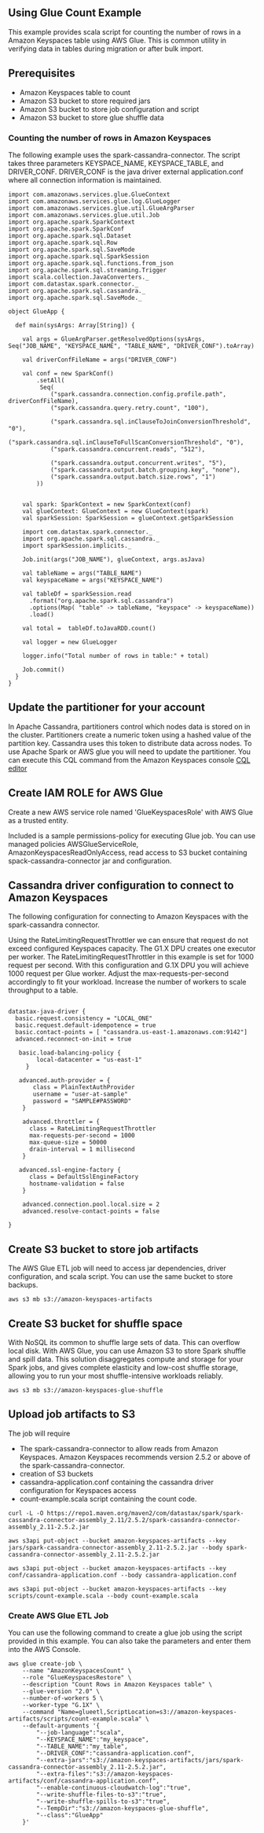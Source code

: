 ## Using Glue Count Example
This example provides scala script for counting the number of rows in a Amazon Keyspaces table using AWS Glue. This is common utility in verifying data in tables during migration or after bulk import.

## Prerequisites
* Amazon Keyspaces table to count
* Amazon S3 bucket to store required jars
* Amazon S3 bucket to store job configuration and script
* Amazon S3 bucket to store glue shuffle data

### Counting the number of rows in Amazon Keyspaces
The following example uses the spark-cassandra-connector. The script takes three parameters KEYSPACE_NAME, KEYSPACE_TABLE, and DRIVER_CONF. DRIVER_CONF is the java driver external application.conf where all connection information is maintained.  


```
import com.amazonaws.services.glue.GlueContext
import com.amazonaws.services.glue.log.GlueLogger
import com.amazonaws.services.glue.util.GlueArgParser
import com.amazonaws.services.glue.util.Job
import org.apache.spark.SparkContext
import org.apache.spark.SparkConf
import org.apache.spark.sql.Dataset
import org.apache.spark.sql.Row
import org.apache.spark.sql.SaveMode
import org.apache.spark.sql.SparkSession
import org.apache.spark.sql.functions.from_json
import org.apache.spark.sql.streaming.Trigger
import scala.collection.JavaConverters._
import com.datastax.spark.connector._
import org.apache.spark.sql.cassandra._
import org.apache.spark.sql.SaveMode._

object GlueApp {

  def main(sysArgs: Array[String]) {

    val args = GlueArgParser.getResolvedOptions(sysArgs, Seq("JOB_NAME", "KEYSPACE_NAME", "TABLE_NAME", "DRIVER_CONF").toArray)

    val driverConfFileName = args("DRIVER_CONF")

    val conf = new SparkConf()
        .setAll(
         Seq(
            ("spark.cassandra.connection.config.profile.path",  driverConfFileName),
            ("spark.cassandra.query.retry.count", "100"),

            ("spark.cassandra.sql.inClauseToJoinConversionThreshold", "0"),
            ("spark.cassandra.sql.inClauseToFullScanConversionThreshold", "0"),
            ("spark.cassandra.concurrent.reads", "512"),

            ("spark.cassandra.output.concurrent.writes", "5"),
            ("spark.cassandra.output.batch.grouping.key", "none"),
            ("spark.cassandra.output.batch.size.rows", "1")
        ))


    val spark: SparkContext = new SparkContext(conf)
    val glueContext: GlueContext = new GlueContext(spark)
    val sparkSession: SparkSession = glueContext.getSparkSession

    import com.datastax.spark.connector._
    import org.apache.spark.sql.cassandra._
    import sparkSession.implicits._

    Job.init(args("JOB_NAME"), glueContext, args.asJava)

    val tableName = args("TABLE_NAME")
    val keyspaceName = args("KEYSPACE_NAME")

    val tableDf = sparkSession.read
      .format("org.apache.spark.sql.cassandra")
      .options(Map( "table" -> tableName, "keyspace" -> keyspaceName))
      .load()

    val total =  tableDf.toJavaRDD.count()

    val logger = new GlueLogger

    logger.info("Total number of rows in table:" + total)

    Job.commit()
  }
}

```
## Update the partitioner for your account
In Apache Cassandra, partitioners control which nodes data is stored on in the cluster. Partitioners create a numeric token using a hashed value of the partition key. Cassandra uses this token to distribute data across nodes.  To use Apache Spark or AWS glue you will need to update the partitioner. You can execute this CQL command from the Amazon Keyspaces console [CQL editor](https://console.aws.amazon.com/keyspaces/home#cql-editor) 

## Create IAM ROLE for AWS Glue
Create a new AWS service role named 'GlueKeyspacesRole' with AWS Glue as a trusted entity.

Included is a sample permissions-policy for executing Glue job. You can use managed policies AWSGlueServiceRole, AmazonKeyspacesReadOnlyAccess, read access to S3 bucket containing spack-cassandra-connector jar and configuration.


## Cassandra driver configuration to connect to Amazon Keyspaces
The following configuration for connecting to Amazon Keyspaces with the spark-cassandra connector.

Using the RateLimitingRequestThrottler we can ensure that request do not exceed configured Keyspaces capacity. The G1.X DPU creates one executor per worker. The RateLimitingRequestThrottler in this example is set for 1000 request per second. With this configuration and G.1X DPU you will achieve 1000 request per Glue worker. Adjust the max-requests-per-second accordingly to fit your workload. Increase the number of workers to scale throughput to a table.

```

datastax-java-driver {
  basic.request.consistency = "LOCAL_ONE"
  basic.request.default-idempotence = true
  basic.contact-points = [ "cassandra.us-east-1.amazonaws.com:9142"]
  advanced.reconnect-on-init = true

   basic.load-balancing-policy {
        local-datacenter = "us-east-1"
     }

   advanced.auth-provider = {
       class = PlainTextAuthProvider
       username = "user-at-sample"
       password = "SAMPLE#PASSWORD"
    }

    advanced.throttler = {
      class = RateLimitingRequestThrottler
      max-requests-per-second = 1000
      max-queue-size = 50000
      drain-interval = 1 millisecond
    }

   advanced.ssl-engine-factory {
      class = DefaultSslEngineFactory
      hostname-validation = false
    }

    advanced.connection.pool.local.size = 2
    advanced.resolve-contact-points = false

}

```

## Create S3 bucket to store job artifacts
The AWS Glue ETL job will need to access jar dependencies, driver configuration, and scala script.  You can use the same bucket to store backups.
```
aws s3 mb s3://amazon-keyspaces-artifacts
```

## Create S3 bucket for shuffle space
With NoSQL its common to shuffle large sets of data. This can overflow local disk.  With AWS Glue, you can  use Amazon S3 to store Spark shuffle and spill data. This solution disaggregates compute and storage for your Spark jobs, and gives complete elasticity and low-cost shuffle storage, allowing you to run your most shuffle-intensive workloads reliably.

```
aws s3 mb s3://amazon-keyspaces-glue-shuffle
```

## Upload job artifacts to S3
The job will require
* The spark-cassandra-connector to allow reads from Amazon Keyspaces. Amazon Keyspaces recommends version 2.5.2 or above of the spark-cassandra-connector.
* creation of S3 buckets
* cassandra-application.conf containing the cassandra driver configuration for Keyspaces access
* count-example.scala script containing the count code.

```
curl -L -O https://repo1.maven.org/maven2/com/datastax/spark/spark-cassandra-connector-assembly_2.11/2.5.2/spark-cassandra-connector-assembly_2.11-2.5.2.jar

aws s3api put-object --bucket amazon-keyspaces-artifacts --key jars/spark-cassandra-connector-assembly_2.11-2.5.2.jar --body spark-cassandra-connector-assembly_2.11-2.5.2.jar

aws s3api put-object --bucket amazon-keyspaces-artifacts --key conf/cassandra-application.conf --body cassandra-application.conf

aws s3api put-object --bucket amazon-keyspaces-artifacts --key scripts/count-example.scala --body count-example.scala

```
### Create AWS Glue ETL Job
You can use the following command to create a glue job using the script provided in this example. You can also take the parameters and enter them into the AWS Console.
```
aws glue create-job \
    --name "AmazonKeyspacesCount" \
    --role "GlueKeyspacesRestore" \
    --description "Count Rows in Amazon Keyspaces table" \
    --glue-version "2.0" \
    --number-of-workers 5 \
    --worker-type "G.1X" \
    --command "Name=glueetl,ScriptLocation=s3://amazon-keyspaces-artifacts/scripts/count-example.scala" \
    --default-arguments '{
        "--job-language":"scala",
        "--KEYSPACE_NAME":"my_keyspace",
        "--TABLE_NAME":"my_table",
        "--DRIVER_CONF":"cassandra-application.conf",
        "--extra-jars":"s3://amazon-keyspaces-artifacts/jars/spark-cassandra-connector-assembly_2.11-2.5.2.jar",
        "--extra-files":"s3://amazon-keyspaces-artifacts/conf/cassandra-application.conf",
        "--enable-continuous-cloudwatch-log":"true",
        "--write-shuffle-files-to-s3":"true",
        "--write-shuffle-spills-to-s3":"true",
        "--TempDir":"s3://amazon-keyspaces-glue-shuffle",
        "--class":"GlueApp"
    }'
```

